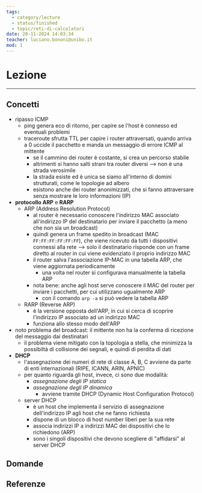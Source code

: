```yaml
---
tags:
  - category/lecture
  - status/finished
  - topic/reti-di-calcolatori
date: 20-11-2024 14:03:34
teacher: luciano.bononi@unibo.it
mod: 1
---
```

# Lezione
---
## Concetti
- ripasso ICMP
	- ping genera eco di ritorno, per capire se l'host è connesso ed eventuali problemi
	- traceroute sfrutta TTL per capire i router attraversati, quando arriva a 0 uccide il pacchetto e manda un messaggio di errore ICMP al mittente
		- se il cammino dei router è costante, si crea un percorso stabile
		- altrimenti si hanno salti strani tra router diversi --> non è una strada verosimile
		- la strada esiste ed è unica se siamo all'interno di domini strutturati, come le topologie ad albero
		- esistono anche dei router anonimizzati, che si fanno attraversare senza mostrare le loro informazioni (IP)
- **protocollo ARP** e **RARP**
	- ARP (Address Resolution Protocol)
		- al router è necessario conoscere l'indirizzo MAC associato all'indirizzo IP del destinatario per inviare il pacchetto (a meno che non sia un broadcast)
		- quindi genera un frame spedito in broadcast (MAC `FF:FF:FF:FF:FF:FF`), che viene ricevuto da tutti i dispositivi connessi alla rete --> solo il destinatario risponde con un frame diretto al router in cui viene evidenziato il proprio indirizzo MAC
		- il router salva l'associazione IP-MAC in una tabella ARP, che viene aggiornata periodicamente
			- una volta nel router si configurava manualmente la tabella ARP
		- nota bene: anche agli host serve conoscere il MAC del router per inviare i pacchetti, per cui utilizzano ugualmente ARP
			- con il comando `arp -a` si può vedere la tabella ARP
	- RARP (Reverse ARP)
		- è la versione opposta dell'ARP, in cui si cerca di scoprire l'indirizzo IP associato ad un indirizzo MAC
		- funziona allo stesso modo dell'ARP
- noto problema del broadcast: il mittente non ha la conferma di ricezione del messaggio dai destinatari
	- il problema viene mitigato con la topologia a stella, che minimizza la possibiltà di collisione dei segnali, e quindi di perdita di dati
- **DHCP**
	- l'assegnazione dei numeri di rete di classe A, B, C avviene da parte di enti internazionali (RIPE, ICANN, ARIN, APNIC)
	- per quanto riguarda gli host, invece, ci sono due modalità:
		- _assegnazione degli IP statica_
		- _assegnazione degli IP dinamica_
			- avviene tramite DHCP (Dynamic Host Configuration Protocol)
	- server DHCP
		- è un host che implementa il servizio di assegnazione dell'indirizzo IP agli host che ne fanno richiesta
		- dispone di un blocco di host number liberi per la sua rete
		- associa indirizzi IP a indirizzi MAC dei dispositivi che lo richiedono (ARP)
		- sono i singoli dispositivi che devono scegliere di "affidarsi" al server DHCP

## Domande

## Referenze
